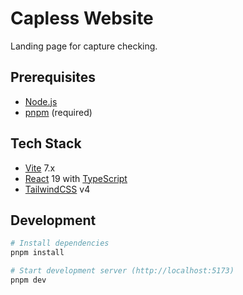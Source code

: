 # Capless Website

Landing page for capture checking.

## Prerequisites

- [Node.js](https://nodejs.org/)
- [pnpm](https://pnpm.io/) (required)

## Tech Stack
- [Vite](https://vite.dev/) 7.x
- [React](https://react.dev/) 19 with [TypeScript](https://www.typescriptlang.org/)
- [TailwindCSS](https://tailwindcss.com/) v4

## Development

```bash
# Install dependencies
pnpm install

# Start development server (http://localhost:5173)
pnpm dev
```
